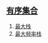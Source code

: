 
## [有序集合](https://leetcode-cn.com/tag/ordered-set)

1. [最大栈](../solutions/max-stack/README.md)
2. [最大频率栈](../solutions/maximum-frequency-stack/README.md)


